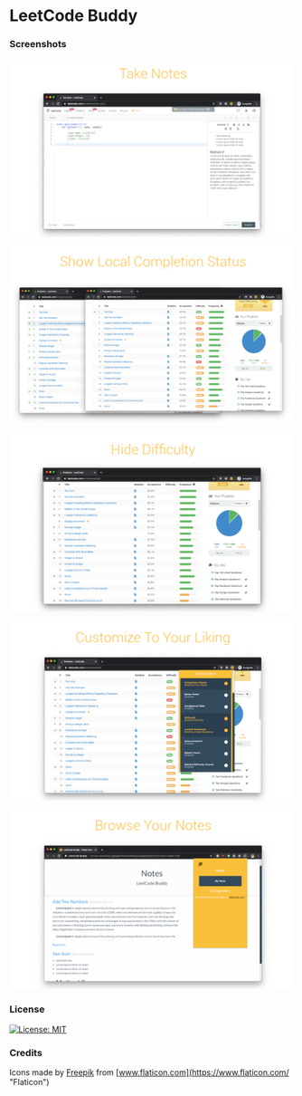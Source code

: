# LeetCode Buddy

### Screenshots
![screenshot](release/screenshots/final/notes.png "take notes screenshot")

![screenshot](release/screenshots/final/comp_status.png "hide completion status screenshot")

![screenshot](release/screenshots/final/difficulty.png "hide difficulty screenshot")

![screenshot](release/screenshots/final/customize.png "customize screenshot")

![screenshot](release/screenshots/final/browse_notes.png "browse notes screenshot")

### License 
[![License: MIT](https://img.shields.io/badge/License-MIT-yellow.svg)](https://opensource.org/licenses/MIT)

### Credits
Icons made by [Freepik](https://www.flaticon.com/authors/freepik "Freepik") from [www.flaticon.com](https://www.flaticon.com/ "Flaticon")
